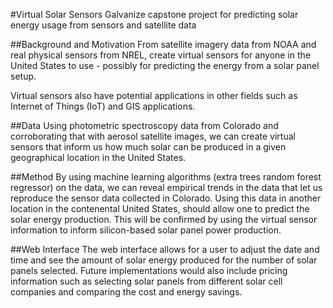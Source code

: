 #Virtual Solar Sensors
Galvanize capstone project for predicting solar energy usage from sensors and satellite data

##Background and Motivation
From satellite imagery data from NOAA and real physical sensors from NREL, create virtual sensors for anyone in the United States to use - possibly for predicting the energy from a solar panel setup.

Virtual sensors also have potential applications in other fields such as Internet of Things (IoT) and GIS applications.

##Data
Using photometric spectroscopy data from Colorado and corroborating that with aerosol satellite images, we can create virtual sensors that inform us how much solar can be produced in a given geographical location in the United States.

##Method
By using machine learning algorithms (extra trees random forest regressor) on the data, we can reveal empirical trends in the data that let us reproduce the sensor data collected in Colorado.  Using this data in another location in the contenental United States, should allow one to predict the solar energy production.  This will be confirmed by using the virtual sensor information to inform silicon-based solar panel power production.

##Web Interface
The web interface allows for a user to adjust the date and time and see the amount of solar energy produced for the number of solar panels selected.  Future implementations would also include pricing information such as selecting solar panels from different solar cell companies and comparing the cost and energy savings.
